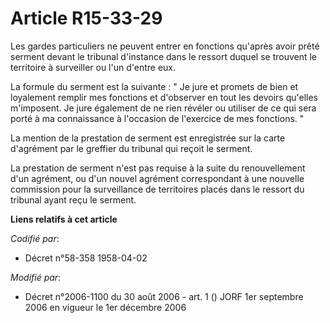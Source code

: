 # Article R15-33-29

Les gardes particuliers ne peuvent entrer en fonctions qu'après avoir prêté serment devant le tribunal d'instance dans le
ressort duquel se trouvent le territoire à surveiller ou l'un d'entre eux.

La formule du serment est la suivante : " Je jure et promets de bien et loyalement remplir mes fonctions et d'observer en
tout les devoirs qu'elles m'imposent. Je jure également de ne rien révéler ou utiliser de ce qui sera porté à ma connaissance
à l'occasion de l'exercice de mes fonctions. "

La mention de la prestation de serment est enregistrée sur la carte d'agrément par le greffier du tribunal qui reçoit le
serment.

La prestation de serment n'est pas requise à la suite du renouvellement d'un agrément, ou d'un nouvel agrément correspondant
à une nouvelle commission pour la surveillance de territoires placés dans le ressort du tribunal ayant reçu le serment.

**Liens relatifs à cet article**

_Codifié par_:

  - Décret n°58-358 1958-04-02

_Modifié par_:

  - Décret n°2006-1100 du 30 août 2006 - art. 1 () JORF 1er septembre 2006 en vigueur le 1er décembre 2006
